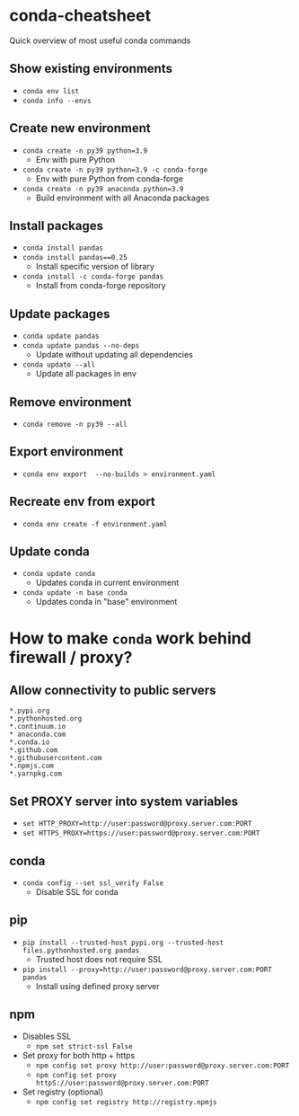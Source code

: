 # conda-cheatsheet
Quick overview of most useful conda commands

## Show existing environments
* `conda env list`
* `conda info --envs`

## Create new environment
* `conda create -n py39 python=3.9`
  * Env with pure Python
* `conda create -n py39 python=3.9 -c conda-forge`
  * Env with pure Python from conda-forge
* `conda create -n py39 anaconda python=3.9`
  * Build environment with all Anaconda packages

## Install packages
* `conda install pandas`
* `conda install pandas==0.25`
  * Install specific version of library
* `conda install -c conda-forge pandas`
  * Install from conda-forge repository

## Update packages
* `conda update pandas`
* `conda update pandas --no-deps`
  * Update without updating all dependencies
* `conda update --all`
  * Update all packages in env

## Remove environment
* `conda remove -n py39 --all`

## Export environment
* `conda env export  --no-builds > environment.yaml`

## Recreate env from export
* `conda env create -f environment.yaml`

## Update conda
* `conda update conda`
  * Updates conda in current environment
* `conda update -n base conda`
  * Updates conda in "base" environment


# How to make `conda` work behind firewall / proxy?

## Allow connectivity to public servers
```
*.pypi.org
*.pythonhosted.org
*.continuum.io
* anaconda.com
*.conda.io
*.github.com
*.githubusercontent.com
*.npmjs.com
*.yarnpkg.com
```

## Set PROXY server into system variables
* `set HTTP_PROXY=http://user:password@proxy.server.com:PORT`
* `set HTTPS_PROXY=https://user:password@proxy.server.com:PORT`

## conda
* `conda config --set ssl_verify False`
  * Disable SSL for conda

## pip
* `pip install --trusted-host pypi.org --trusted-host files.pythonhosted.org pandas`
  * Trusted host does not require SSL
* `pip install --proxy=http://user:password@proxy.server.com:PORT pandas`
  * Install using defined proxy server
  
## npm
* Disables SSL
  * `npm set strict-ssl False`
* Set proxy for both http + https
  * `npm config set proxy http://user:password@proxy.server.com:PORT`
  * `npm config set proxy httpS://user:password@proxy.server.com:PORT`
* Set registry (optional)
  * `npm config set registry http://registry.npmjs`



